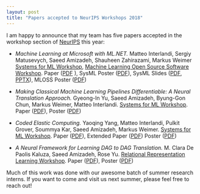 ```yaml
---
layout: post
title: "Papers accepted to NeurIPS Workshops 2018"
---
```


I am happy to announce that my team has five papers accepted in the workshop section of [NeurIPS] this year:

  * *Machine Learning at Microsoft with ML.NET.* Matteo Interlandi, Sergiy Matusevych, Saeed Amizadeh, Shauheen Zahirazami, Markus Weimer [Systems for ML Workshop][learningsys], [Machine Learning Open Source Software Workshop][mloss].
    Paper ([PDF]({{site.url}}/files/pub/2018/2018-NeurIPS-MLNET.pdf) ), 
    SysML Poster ([PDF]({{site.url}}/files/pub/2018/2018-NeurIPS-MLNET-MLSYS-Poster.pdf)), 
    SysML Slides ([PDF]({{site.url}}/files/pub/2018/2018-NeurIPS-MLNET-MLSYS-Slides.pdf), [PPTX]({{site.url}}/files/pub/2018/2018-NeurIPS-MLNET-MLSYS-Slides.pptx)), 
    MLOSS Poster ([PDF]({{site.url}}/files/pub/2018/2018-NeurIPS-MLNET-MLOSS-Poster.pdf))
  * *Making Classical Machine Learning Pipelines Differentiable: A Neural Translation Approach.* Gyeong-In Yu, Saeed Amizadeh, Byung-Gon Chun, Markus Weimer, Matteo Interlandi. [Systems for ML Workshop][learningsys].
  Paper ([PDF]({{site.url}}/files/pub/2018/2018-NeurIPS-NeuralTrees.pdf)), 
  Poster ([PDF]({{site.url}}/files/pub/2018/2018-NeurIPS-NeuralTreesPoster.pdf))

  * *Coded Elastic Computing.* Yaoqing Yang, Matteo Interlandi, Pulkit Grover, Soummya Kar, Saeed Amizadeh, Markus Weimer. [Systems for ML Workshop][learningsys].
  Paper ([PDF]({{site.url}}/files/pub/2018/2018-NeurIPS-CodedComputing.pdf)), Extended Paper ([PDF]({{site.url}}/files/pub/2018/2018-NeurIPS-CodedComputingExtended.pdf))
  Poster ([PDF]({{site.url}}/files/pub/2018/2018-NeurIPS-CodedComputingPoster.pdf))
  
  * *A Neural Framework for Learning DAG to DAG Translation.* M. Clara De Paolis Kaluza, Saeed Amizadeh, Rose Yu.  [Relational Representation Learning Workshop][relearn].
  Paper ([PDF]({{site.url}}/files/pub/2018/2018-NeurIPS-DAGLearning.pdf)), 
  Poster ([PDF]({{site.url}}/files/pub/2018/2018-NeurIPS-DAGLearningPoster.pdf))

Much of this work was done with our awesome batch of summer research interns. If you want to come and visit us next summer, please feel free to reach out!

[NeurIPS]: https://neurips.cc
[learningsys]: http://learningsys.org/nips18/
[mloss]: https://2018.mloss.org/
[relearn]: https://r2learning.github.io/